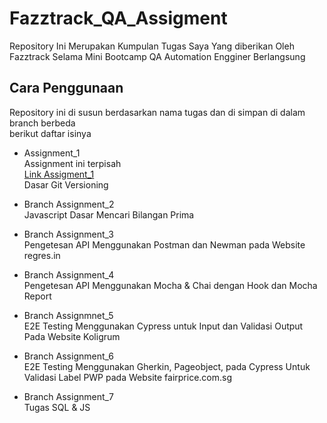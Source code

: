 # Fazztrack_QA_Assigment
Repository Ini Merupakan Kumpulan Tugas Saya Yang diberikan Oleh Fazztrack Selama Mini Bootcamp QA Automation Engginer Berlangsung

## Cara Penggunaan
Repository ini di susun berdasarkan nama tugas dan di simpan di dalam branch berbeda <br>
berikut daftar isinya
* Assignment_1 <br>
Assignment ini terpisah <br>
[Link Assigment_1](https://github.com/An-Ra/W1S2)
<br>Dasar Git Versioning 

* Branch Assignment_2
<br>Javascript Dasar Mencari Bilangan Prima

* Branch Assignment_3
<br>Pengetesan API Menggunakan Postman dan Newman pada Website regres.in

* Branch Assignment_4
<br>Pengetesan API Menggunakan Mocha & Chai dengan Hook dan Mocha Report

* Branch Assignmnet_5
<br>E2E Testing Menggunakan Cypress untuk Input dan Validasi Output Pada Website Koligrum

* Branch Assignment_6
<br>E2E Testing Menggunakan Gherkin, Pageobject, pada Cypress Untuk Validasi Label PWP pada Website fairprice.com.sg

* Branch Assignment_7
<br> Tugas SQL & JS

